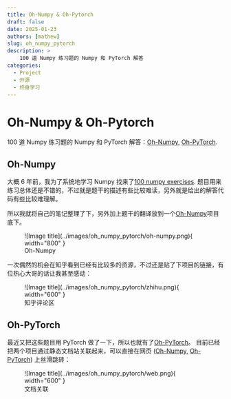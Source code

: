 ```yaml
---
title: Oh-Numpy & Oh-Pytorch
draft: false
date: 2025-01-23
authors: [mathew]
slug: oh_numpy_pytorch
description: >
    100 道 Numpy 练习题的 Numpy 和 PyTorch 解答
categories:
  - Project
  - 开源
  - 终身学习
---
```


# Oh-Numpy & Oh-Pytorch

100 道 Numpy 练习题的 Numpy 和 PyTorch 解答：[Oh-Numpy](https://datahonor.com/Oh-Numpy/100-Numpy-Exercises/), [Oh-PyTorch](https://datahonor.com/Oh-PyTorch/100-PyTorch-Exercises/).

<!-- more -->

## Oh-Numpy

大概 6 年前，我为了系统地学习 Numpy 找来了[100 numpy exercises](https://github.com/rougier/numpy-100).
题目用来练习总体还是不错的，不过就是题干的描述有些比较难读，另外就是给出的解答代码有些比较难理解。

所以我就将自己的笔记整理了下，另外加上题干的翻译放到一个[Oh-Numpy](https://github.com/shenxiangzhuang/Oh-Numpy)项目底下。

<figure markdown="span">
  ![Image title](../images/oh_numpy_pytorch/oh-numpy.png){ width="800" }
  <figcaption>Oh-Numpy</figcaption>
</figure>

一次偶然的机会在知乎看到已经有比较多的资源，不过还是贴了下项目的链接，有位热心大哥的话让我甚至感动：

<figure markdown="span">
  ![Image title](../images/oh_numpy_pytorch/zhihu.png){ width="600" }
  <figcaption>知乎评论区</figcaption>
</figure>

## Oh-PyTorch

最近又把这些题目用 PyTorch 做了一下，所以也就有了[Oh-PyTorch](https://github.com/shenxiangzhuang/Oh-PyTorch)。
目前已经把两个项目通过静态文档站关联起来，可以直接在网页 ([Oh-Numpy](https://datahonor.com/Oh-Numpy/100-Numpy-Exercises/), [Oh-PyTorch](https://datahonor.com/Oh-PyTorch/100-PyTorch-Exercises/)) 上丝滑跳转：

<figure markdown="span">
  ![Image title](../images/oh_numpy_pytorch/web.png){ width="600" }
  <figcaption>文档关联</figcaption>
</figure>
